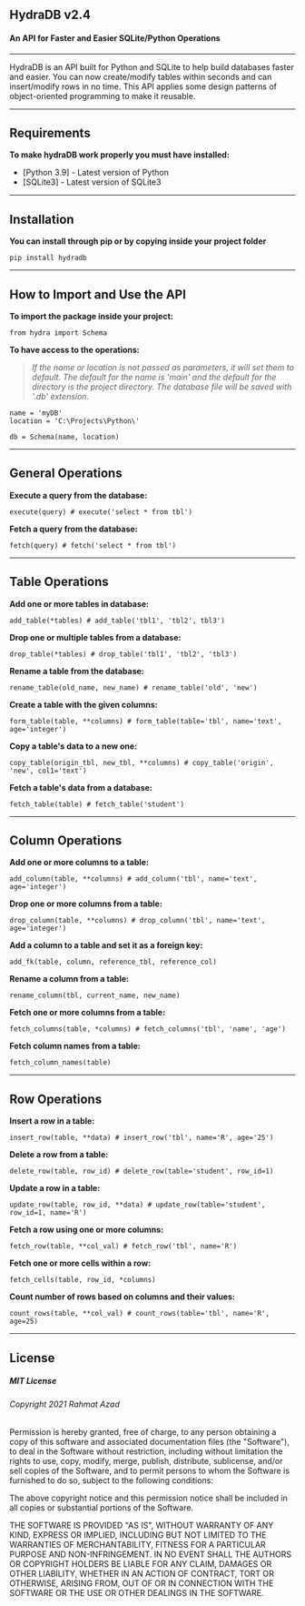 ## HydraDB v2.4
#### An API for Faster and Easier SQLite/Python Operations

----------------------------------------------------------------------------------------------

HydraDB is an API built for Python and SQLite to help build databases faster and easier.
You can now create/modify tables within seconds and can insert/modify rows in no time.
This API applies some design patterns of object-oriented programming to make it reusable.

----------------------------------------------------------------------------------------------

## Requirements

**To make hydraDB work properly you must have installed:**
- [Python 3.9] - Latest version of Python
- [SQLite3] - Latest version of SQLite3

----------------------------------------------------------------------------------------------

## Installation

**You can install through pip or by copying inside your project folder**

    pip install hydradb

----------------------------------------------------------------------------------------------

## How to Import and Use the API

**To import the package inside your project:**

    from hydra import Schema
    
**To have access to the operations:**
>*If the name or location is not passed  as parameters, it will set them to default.*
>*The default for the name is 'main' and the default for the directory is the project directory.*
>*The database file will be saved with '.db' extension.*

    name = 'myDB'
    location = 'C:\Projects\Python\'
    
    db = Schema(name, location)

----------------------------------------------------------------------------------------------

## General Operations

**Execute a query from the database:**

    execute(query) # execute('select * from tbl')

**Fetch a query from the database:**

    fetch(query) # fetch('select * from tbl')

----------------------------------------------------------------------------------------------

## Table Operations

**Add one or more tables in database:**

    add_table(*tables) # add_table('tbl1', 'tbl2', tbl3')

**Drop one or multiple tables from a database:**

    drop_table(*tables) # drop_table('tbl1', 'tbl2', 'tbl3')

**Rename a table from the database:**

    rename_table(old_name, new_name) # rename_table('old', 'new')

**Create a table with the given columns:**

    form_table(table, **columns) # form_table(table='tbl', name='text', age='integer')

**Copy a table's data to a new one:**

    copy_table(origin_tbl, new_tbl, **columns) # copy_table('origin', 'new', col1='text')

**Fetch a table's data from a database:**

    fetch_table(table) # fetch_table('student')

----------------------------------------------------------------------------------------------

## Column Operations

**Add one or more columns to a table:**

    add_column(table, **columns) # add_column('tbl', name='text', age='integer')
    
**Drop one or more columns from a table:**

    drop_column(table, **columns) # drop_column('tbl', name='text', age='integer')
    
**Add a column to a table and set it as a foreign key:**

    add_fk(table, column, reference_tbl, reference_col)
    
**Rename a column from a table:**

    rename_column(tbl, current_name, new_name)
    
**Fetch one or more columns from a table:**

    fetch_columns(table, *columns) # fetch_columns('tbl', 'name', 'age')

**Fetch column names from a table:**

    fetch_column_names(table)

----------------------------------------------------------------------------------------------

## Row Operations

**Insert a row in a table:**

    insert_row(table, **data) # insert_row('tbl', name='R', age='25')

**Delete a row from a table:**

    delete_row(table, row_id) # delete_row(table='student', row_id=1)

**Update a row in a table:**

    update_row(table, row_id, **data) # update_row(table='student', row_id=1, name='R')

**Fetch a row using one or more columns:**

    fetch_row(table, **col_val) # fetch_row('tbl', name='R')

**Fetch one or more cells within a row:**

    fetch_cells(table, row_id, *columns)
    
**Count number of rows based on columns and their values:**

    count_rows(table, **col_val) # count_rows(table='tbl', name='R', age=25)

----------------------------------------------------------------------------------------------

## License

##### MIT License

###### Copyright 2021 Rahmat Azad

Permission is hereby granted, free of charge,
to any person obtaining a copy of this software
and associated documentation files (the "Software"),
to deal in the Software without restriction,
including without limitation the rights to use, copy,
modify, merge, publish, distribute, sublicense,
and/or sell copies of the Software, and to permit
persons to whom the Software is furnished to do so,
subject to the following conditions:

The above copyright notice and this
permission notice shall be included in all
copies or substantial portions of the Software.

THE SOFTWARE IS PROVIDED "AS IS", WITHOUT
WARRANTY OF ANY KIND, EXPRESS OR IMPLIED,
INCLUDING BUT NOT LIMITED TO THE WARRANTIES
OF MERCHANTABILITY, FITNESS FOR A PARTICULAR
PURPOSE AND NON-INFRINGEMENT. IN NO EVENT SHALL
THE AUTHORS OR COPYRIGHT HOLDERS BE LIABLE FOR ANY
CLAIM, DAMAGES OR OTHER LIABILITY, WHETHER IN AN ACTION
OF CONTRACT, TORT OR OTHERWISE, ARISING FROM, OUT OF OR
IN CONNECTION WITH THE SOFTWARE OR THE USE OR OTHER
DEALINGS IN THE SOFTWARE.